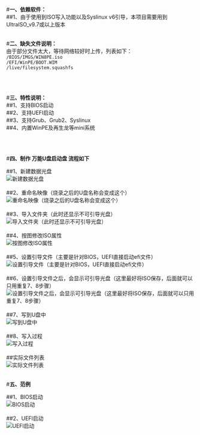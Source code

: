 #**一、依赖软件：**  <br> 
##1、由于使用到ISO写入功能以及Syslinux v6引导，本项目需要用到UltraISO_v9.7或以上版本
  <br>   <br> 

#**二、缺失文件说明：**  <br> 
由于部分文件太大，等待网络较好时上传，列表如下：  <br>
`/BIOS/IMGS/WIN8PE.iso`  <br> 
`/EFI/WinPE/BOOT.WIM`  <br>
`/live/filesystem.squashfs`  <br>

  <br>   <br> 


#**三、特性说明：**<br>
##1、支持BIOS启动  <br>
##2、支持UEFI启动  <br>
##3、支持Grub、Grub2、Syslinux  <br>
##4、内置WinPE及再生龙等mini系统 <br>

  <br>   <br> 


#**四、制作 万能U盘启动盘 流程如下** <br>

##1、新建数据光盘 <br>
![新建数据光盘](https://github.com/beatfan/USB_Boot_With_Grub_Grub2_ISOLINUX/blob/master/ReadME_Image/MakeISO_SOP/1.create_new_dataiso.png)
  <br>   <br> 
##2、重命名映像（烧录之后的U盘名称会变成这个） <br>
![重命名映像（烧录之后的U盘名称会变成这个）](https://github.com/beatfan/USB_Boot_With_Grub_Grub2_ISOLINUX/blob/master/ReadME_Image/MakeISO_SOP/2.rename_iso.png)
  <br>   <br> 
##3、导入文件夹（此时还显示不可引导光盘）   <br> 
![导入文件夹（此时还显示不可引导光盘）](https://github.com/beatfan/USB_Boot_With_Grub_Grub2_ISOLINUX/blob/master/ReadME_Image/MakeISO_SOP/3.import_folders.png)
  <br>   <br> 
##4、按图修改ISO属性  <br> 
![按图修改ISO属性](https://github.com/beatfan/USB_Boot_With_Grub_Grub2_ISOLINUX/blob/master/ReadME_Image/MakeISO_SOP/4.change_iso_attribute.png)
  <br>   <br> 
##5、设置引导文件（主要是针对BIOS，UEFI直接启动efi文件）  <br> 
![设置引导文件（主要是针对BIOS，UEFI直接启动efi文件）](https://github.com/beatfan/USB_Boot_With_Grub_Grub2_ISOLINUX/blob/master/ReadME_Image/MakeISO_SOP/5.set_boot_file.png)
  <br>   <br> 
##6、设置引导文件之后，会显示可引导光盘（这里最好将ISO保存，后面就可以只用重复7、8步骤）  <br> 
![设置引导文件之后，会显示可引导光盘（这里最好将ISO保存，后面就可以只用重复7、8步骤）](https://github.com/beatfan/USB_Boot_With_Grub_Grub2_ISOLINUX/blob/master/ReadME_Image/MakeISO_SOP/6.show_bootable.png)
  <br>   <br> 
##7、写到U盘中  <br> 
![写到U盘中](https://github.com/beatfan/USB_Boot_With_Grub_Grub2_ISOLINUX/blob/master/ReadME_Image/MakeISO_SOP/7.write_to_disk.png)
  <br>   <br> 
##8、写入过程  <br> 
![写入过程](https://github.com/beatfan/USB_Boot_With_Grub_Grub2_ISOLINUX/blob/master/ReadME_Image/MakeISO_SOP/8.write_process.png)
  <br>   <br> 
##实际文件列表  <br> 
![实际文件列表](https://github.com/beatfan/USB_Boot_With_Grub_Grub2_ISOLINUX/blob/master/ReadME_Image/MakeISO_SOP/file_list.png)
  <br>   <br> 


#**五、范例**

##1、BIOS启动  <br> 
![BIOS启动](https://github.com/beatfan/USB_Boot_With_Grub_Grub2_ISOLINUX/blob/master/ReadME_Image/Examples/example_BIOS.png)
  <br>   <br> 
##2、UEFI启动  <br> 
![UEFI启动](https://github.com/beatfan/USB_Boot_With_Grub_Grub2_ISOLINUX/blob/master/ReadME_Image/Examples/example_UEFI.png)


